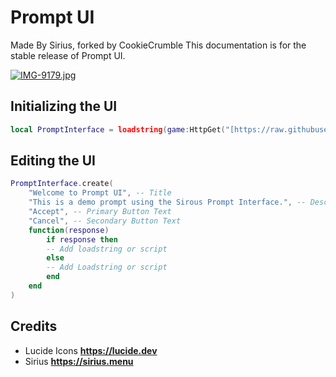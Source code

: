 # Prompt UI 
Made By Sirius, forked by CookieCrumble
This documentation is for the stable release of Prompt UI.

[![IMG-9179.jpg](https://i.postimg.cc/3xBKZD57/IMG-9179.jpg)](https://postimg.cc/sMMdjxg0)
## Initializing the UI
```lua
local PromptInterface = loadstring(game:HttpGet("[https://raw.githubusercontent.com/CookieCrumble2/Prompt-UI/refs/heads/main/load.lua](https://raw.githubusercontent.com/CookieCrumble2/Prompt-UI/refs/heads/main/Source.lua)"))()
```



## Editing the UI
```lua
PromptInterface.create(
    "Welcome to Prompt UI", -- Title
    "This is a demo prompt using the Sirous Prompt Interface.", -- Description
    "Accept", -- Primary Button Text
    "Cancel", -- Secondary Button Text
    function(response)
        if response then
        -- Add loadstring or script
        else
        -- Add Loadstring or script
        end
    end
)
```
 ## Credits
 - Lucide Icons
   **https://lucide.dev**
- Sirius
  **https://sirius.menu**

